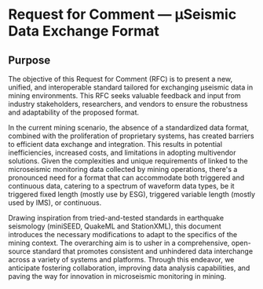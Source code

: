 # Request for Comment &mdash; &mu;Seismic Data Exchange Format
## Purpose

The objective of this Request for Comment (RFC) is to present a new, unified, and interoperable standard tailored for exchanging &mu;seismic data in mining environments. This RFC seeks valuable feedback and input from industry stakeholders, researchers, and vendors to ensure the robustness and adaptability of the proposed format.

In the current mining scenario, the absence of a standardized data format, combined with the proliferation of proprietary systems, has created barriers to efficient data exchange and integration. This results in potential inefficiencies, increased costs, and limitations in adopting multivendor solutions. Given the complexities and unique requirements of linked to the microseismic monitoring data collected by mining operations, there's a pronounced need for a format that can accommodate both triggered and continuous data, catering to a spectrum of waveform data types, be it triggered fixed length (mostly use by ESG), triggered variable length (mostly used by IMS), or continuous.

Drawing inspiration from tried-and-tested standards in earthquake seismology (miniSEED, QuakeML and StationXML), this document introduces the necessary modifications to adapt to the specifics of the mining context. The overarching aim is to usher in a comprehensive, open-source standard that promotes consistent and unhindered data interchange across a variety of systems and platforms. Through this endeavor, we anticipate fostering collaboration, improving data analysis capabilities, and paving the way for innovation in microseismic monitoring in mining.


<!--stackedit_data:
eyJoaXN0b3J5IjpbNzE4MzMxODM0XX0=
-->